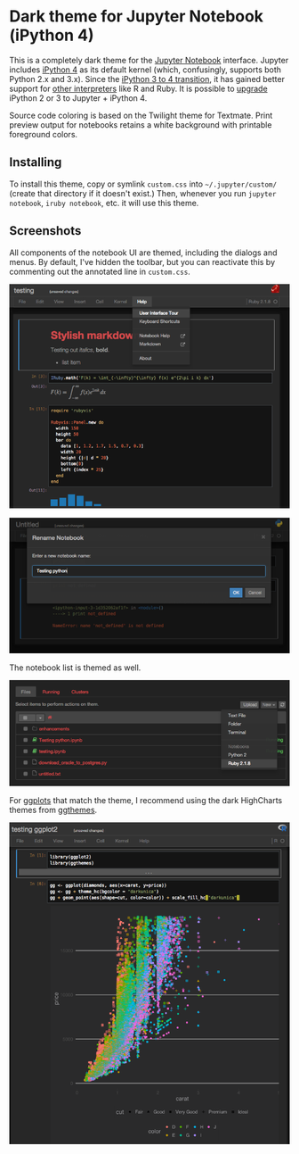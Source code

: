 # Dark theme for Jupyter Notebook (iPython 4)

This is a completely dark theme for the [Jupyter Notebook](http://jupyter.org/) interface. Jupyter includes [iPython 4](http://ipython.org/) as its default kernel (which, confusingly, supports both Python 2.x and 3.x). Since the [iPython 3 to 4 transition](http://ipython.org/#jupyter-and-the-future-of-ipython), it has gained better support for [other interpreters](https://github.com/ipython/ipython/wiki/IPython-kernels-for-other-languages) like R and Ruby. It is possible to [upgrade](http://jupyter.readthedocs.org/en/latest/install.html#upgrading) iPython 2 or 3 to Jupyter + iPython 4.

Source code coloring is based on the Twilight theme for Textmate.  Print preview output for notebooks retains a white background with printable foreground colors.

## Installing

To install this theme, copy or symlink `custom.css` into `~/.jupyter/custom/` (create that directory if it doesn't exist.) Then, whenever you run `jupyter notebook`, `iruby notebook`, etc. it will use this theme.

## Screenshots

All components of the notebook UI are themed, including the dialogs and menus. By default, I've hidden the toolbar, but you can reactivate this by commenting out the annotated line in `custom.css`.

![Notebook theme](screenshot-notebook.png)

![Notebook UI](screenshot-modal.png)

The notebook list is themed as well.

![Notebook list](screenshot-list.png)

For [ggplots](http://ggplot2.org/) that match the theme, I recommend using the dark HighCharts themes from [ggthemes](https://github.com/jrnold/ggthemes).

![Dark ggplots](screenshot-ggplot2.png)
